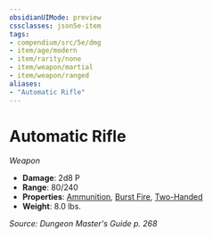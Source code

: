 ```yaml
---
obsidianUIMode: preview
cssclasses: json5e-item
tags:
- compendium/src/5e/dmg
- item/age/modern
- item/rarity/none
- item/weapon/martial
- item/weapon/ranged
aliases: 
- "Automatic Rifle"
---
```

# Automatic Rifle
*Weapon*  

- **Damage**: 2d8 P
- **Range**: 80/240
- **Properties**: [Ammunition](Mechanics/Rules/item-properties.md#Ammunition), [Burst Fire](Mechanics/Rules/item-properties.md#Burst%20Fire), [Two-Handed](Mechanics/Rules/item-properties.md#Two-Handed)
- **Weight**: 8.0 lbs.

*Source: Dungeon Master's Guide p. 268*
